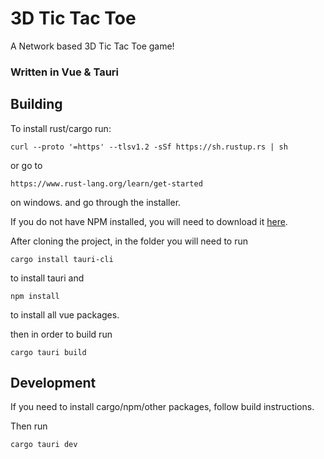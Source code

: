 # 3D Tic Tac Toe
A Network based 3D Tic Tac Toe game!

### Written in Vue & Tauri

## Building

To install rust/cargo
run: 
```
curl --proto '=https' --tlsv1.2 -sSf https://sh.rustup.rs | sh
```
or go to 
```
https://www.rust-lang.org/learn/get-started
```
on windows.
and go through the installer.

If you do not have NPM installed, you will need to download it [here](https://nodejs.org/en/download).

After cloning the project, in the folder you will need to run 
```
cargo install tauri-cli
```
to install tauri
and
```
npm install
```
to install all vue packages.

then in order to build run 
```
cargo tauri build
```

## Development

If you need to install cargo/npm/other packages, follow build instructions.

Then run 
```
cargo tauri dev
```